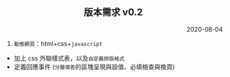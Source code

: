 <h2 align="center">版本需求 v0.2</h2>

<p align="right">2020-08-04</p>

1. `動態網頁`：html+css+`javascript`
- 加上 css 外聯樣式表，以及`自定義排版格式`
- 定義回應事件 (`分層填答`的區塊呈現與設值、必填檢查與換頁)
